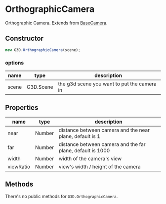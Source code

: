 # OrthographicCamera

Orthographic Camera. Extends from [BaseCamera](./BaseCamera).

## Constructor

```javascript
new G3D.OrthographicCamera(scene);
```

### options

| name  | type      | description                                 |
| ----- | --------- | ------------------------------------------- |
| scene | G3D.Scene | the g3d scene you want to put the camera in |

## Properties

| name      | type   | description                                                |
| --------- | ------ | ---------------------------------------------------------- |
| near      | Number | distance between camera and the near plane, default is 1   |
| far       | Number | distance between camera and the far plane, default is 1000 |
| width     | Number | width of the camera's view                                 |
| viewRatio | Number | view's width / height of the camera                        |

## Methods

There's no public methods for `G3D.OrthographicCamera`.